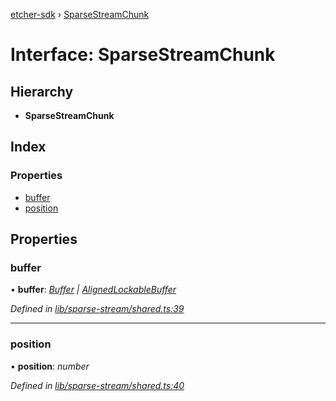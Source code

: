 [etcher-sdk](../README.md) › [SparseStreamChunk](sparsestreamchunk.md)

# Interface: SparseStreamChunk

## Hierarchy

* **SparseStreamChunk**

## Index

### Properties

* [buffer](sparsestreamchunk.md#buffer)
* [position](sparsestreamchunk.md#position)

## Properties

###  buffer

• **buffer**: *[Buffer](alignedlockablebuffer.md#buffer) | [AlignedLockableBuffer](alignedlockablebuffer.md)*

*Defined in [lib/sparse-stream/shared.ts:39](https://github.com/balena-io-modules/etcher-sdk/blob/0441bfb/lib/sparse-stream/shared.ts#L39)*

___

###  position

• **position**: *number*

*Defined in [lib/sparse-stream/shared.ts:40](https://github.com/balena-io-modules/etcher-sdk/blob/0441bfb/lib/sparse-stream/shared.ts#L40)*
